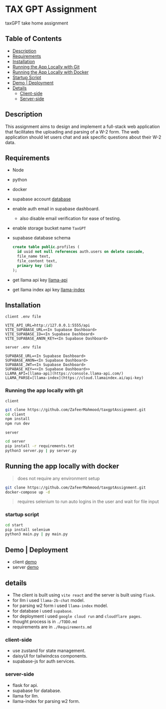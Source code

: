 # TAX GPT Assignment

taxGPT take home assignment

## Table of Contents

- [Description](#description)
- [Requirements](#requirements)
- [Installation](#installation)
- [Running the App Locally with Git](#running-the-app-locally-with-git)
- [Running the App Locally with Docker](#running-the-app-locally-with-docker)
- [Startup Script](#startup-script)
- [Demo | Deployment](#demo--deployment)
- [Details](#details)
  - [Client-side](#client-side)
  - [Server-side](#server-side)

## Description

This assignment aims to design and implement a full-stack web application that facilitates the uploading and parsing of a W-2 form.
The web application should let users chat and ask specific questions about their W-2 data.

## Requirements

- Node
- python
- docker
- supabase account [database](https://supabase.com/)
- enable auth email in supabase dashboard.
  - also disable email verification for ease of testing.
- enable storage bucket name `TaxGPT`
- supabase database schema

  ```sql
  create table public.profiles (
    id uuid not null references auth.users on delete cascade,
    file_name text,
    file_content text,
    primary key (id)
  );

  ```

- get llama api key [llama-api](https://console.llama-api.com/)
- get llama index api key [llama-index](https://cloud.llamaindex.ai/api-key)

## Installation

`client .env file`

```env
VITE_API_URL=http://127.0.0.1:5555/api
VITE_SUPABASE_URL=<In Supabase Dashboard>
VITE_SUPABASE_ID=<In Supabase Dashboard>
VITE_SUPABASE_ANON_KEY=<In Supabase Dashboard>
```

`server .env file`

```env
SUPABASE_URL=<In Supabase Dashboard>
SUPABASE_ANON=<In Supabase Dashboard>
SUPABASE_JWT=<In Supabase Dashboard>
SUPABASE_KEY=<<In Supabase Dashboard>>
LLAMA_API=[llama-api](https://console.llama-api.com/)
LLAMA_PARSE=[llama-index](https://cloud.llamaindex.ai/api-key)
```

### Running the app locally with git

`client`

```bash
git clone https://github.com/ZafeerMahmood/taxgptAssignment.git
cd client
npm install
npm run dev
```

`server`

```bash
cd server
pip install -r requirements.txt
python3 server.py | py server.py

```

## Running the app locally with docker

> does not require any environment setup

```bash
git clone https://github.com/ZafeerMahmood/taxgptAssignment.git
docker-compose up -d
```

> requires selenium to run auto logins in the user and wait for file input

### startup script

```bash
cd start
pip install selenium
python3 main.py | py main.py
```

## Demo | Deployment

- client [demo](https://taxgptassignment.pages.dev/)
- server [demo](https://taxgpt-backend-jhgyr6ocxa-uc.a.run.app/)

## details

- The client is built using `vite react` and the server is built using `flask`.
- for llm i used `llama-2b-chat` model.
- for parsing w2 form i used `llama-index` model.
- for database i used `supabase`.
- for deployment i used `google cloud run` and `cloudflare pages`.
- thought process is in `./TODO.md`
- requirements are in `./Requirements.md`

### client-side

- use zustand for state management.
- daisyUI for tailwindcss components.
- supabase-js for auth services.

### server-side

- flask for api.
- supabase for database.
- llama for llm.
- llama-index for parsing w2 form.
